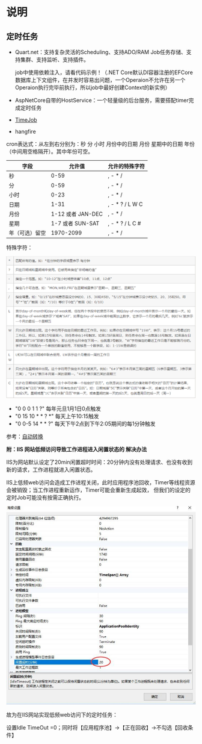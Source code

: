 ﻿# 说明

## 定时任务

- Quart.net：支持复杂灵活的Scheduling、支持ADO/RAM Job任务存储、支持集群、支持监听、支持插件。

  job中使用依赖注入，请看代码示例！（.NET Core默认DI容器注册的EFCore数据库上下文组件，在并发时容易出问题，一个Operaion不允许在另一个Operaion执行完毕前执行，所以job中最好创建Context的新实例）

- AspNetCore自带的HostService：一个轻量级的后台服务，需要搭配timer完成定时任务
- [TimeJob](https://github.com/PomeloFoundation/dotNETCore-Extensions/tree/master/src/Pomelo.AspNetCore.TimedJob)
- hangfire

cron表达式：从左到右分别为：秒 分 小时 月份中的日期 月份 星期中的日期 年份 （中间用空格隔开）。其中年份可空。

字段|允许值|允许的特殊字符
-|-|-
秒|0-59|, - * / 
分|0-59|, - * / 
小时|0-23|, - * / 
日期|1-31|, - * ? / L W C
月份|1-12 或者 JAN-DEC|, - * / 
星期|1-7 或者 SUN-SAT|, - * ? / L C # 
年（可选）留空|1970-2099|, - * / 

特殊字符：

![x](./Public/Images/cron表达式.png)

- "0 0 0 1 1 ?"  每年元旦1月1日0点触发
- "0 15 10 * * ? *"  每天上午10:15触发  
- "0 0-5 14 * * ?"   每天下午2点到下午2:05期间的每1分钟触发  

参考：[自动转换](http://cron.qqe2.com/)

**附：IIS 网站低频访问导致工作进程进入闲置状态的 解决办法**

IIS为网站默认设定了20min闲置超时时间：20分钟内没有处理请求、也没有收到新的请求，工作进程就进入闲置状态。

IIS上低频web访问会造成工作进程关闭，此时应用程序池回收，Timer等线程资源会被销毁；当工作进程重新运作，Timer可能会重新生成起效， 但我们的设定的定时Job可能没有按需正确执行。

![x](./Public/Images/IIS闲置.jpeg)

故为在IIS网站实现低频web访问下的定时任务：

设置Idle TimeOut =0；同时将【应用程序池】->【正在回收】->不勾选【回收条件】 
